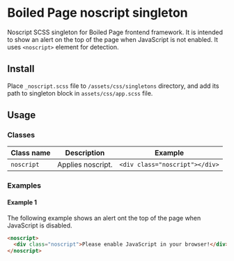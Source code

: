 # Boiled Page noscript singleton

Noscript SCSS singleton for Boiled Page frontend framework. It is intended to show an alert on the top of the page when JavaScript is not enabled. It uses `<noscript>` element for detection.

## Install

Place `_noscript.scss` file to `/assets/css/singletons` directory, and add its path to singleton block in `assets/css/app.scss` file.

## Usage

### Classes

Class name | Description | Example
---------- | ----------- | -------
`noscript` | Applies noscript. | `<div class="noscript"></div>`

### Examples

#### Example 1

The following example shows an alert ont the top of the page when JavaScript is disabled.

```html
<noscript>
  <div class="noscript">Please enable JavaScript in your browser!</div>
</noscript>
```
